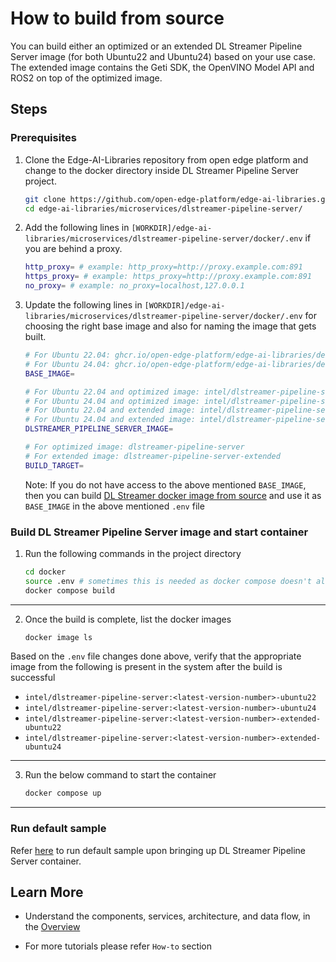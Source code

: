 # How to build from source

You can build either an optimized or an extended DL Streamer Pipeline Server image (for both Ubuntu22 and Ubuntu24) based on your use case. The extended image contains the Geti SDK, the OpenVINO Model API and ROS2 on top of the optimized image.

## Steps

### Prerequisites

1. Clone the Edge-AI-Libraries repository from open edge platform and change to the docker directory inside DL Streamer Pipeline Server project.

    ```sh
    git clone https://github.com/open-edge-platform/edge-ai-libraries.git
    cd edge-ai-libraries/microservices/dlstreamer-pipeline-server/
    ```

2. Add the following lines in `[WORKDIR]/edge-ai-libraries/microservices/dlstreamer-pipeline-server/docker/.env` if you are behind a proxy.

    ``` sh
    http_proxy= # example: http_proxy=http://proxy.example.com:891
    https_proxy= # example: https_proxy=http://proxy.example.com:891
    no_proxy= # example: no_proxy=localhost,127.0.0.1
    ```

3. Update the following lines in `[WORKDIR]/edge-ai-libraries/microservices/dlstreamer-pipeline-server/docker/.env` for choosing the right base image and also for naming the image that gets built.

    ``` sh
    # For Ubuntu 22.04: ghcr.io/open-edge-platform/edge-ai-libraries/deb-final-img-ubuntu22:candidate1407
    # For Ubuntu 24.04: ghcr.io/open-edge-platform/edge-ai-libraries/deb-final-img-ubuntu24:candidate1407
    BASE_IMAGE=

    # For Ubuntu 22.04 and optimized image: intel/dlstreamer-pipeline-server:3.1.0-ubuntu22
    # For Ubuntu 24.04 and optimized image: intel/dlstreamer-pipeline-server:3.1.0-ubuntu24
    # For Ubuntu 22.04 and extended image: intel/dlstreamer-pipeline-server:3.1.0-extended-ubuntu22
    # For Ubuntu 24.04 and extended image: intel/dlstreamer-pipeline-server:3.1.0-extended-ubuntu24
    DLSTREAMER_PIPELINE_SERVER_IMAGE=

    # For optimized image: dlstreamer-pipeline-server
    # For extended image: dlstreamer-pipeline-server-extended
    BUILD_TARGET=
    ```

    Note: If you do not have access to the above mentioned `BASE_IMAGE`, then you can build [DL Streamer docker image from source](https://github.com/open-edge-platform/edge-ai-libraries/tree/main/libraries/dl-streamer#build-the-dlstreamer-docker-image-with) and use it as `BASE_IMAGE` in the above mentioned `.env` file

### Build DL Streamer Pipeline Server image and start container

1. Run the following commands in the project directory

    ```sh
    cd docker
    source .env # sometimes this is needed as docker compose doesn't always pick up the necessary env variables
    docker compose build
    ```
---

2. Once the build is complete, list the docker images
    ```sh
    docker image ls
    ```
Based on the `.env` file changes done above, verify that the appropriate image from the following is present in the system after the build is successful
- `intel/dlstreamer-pipeline-server:<latest-version-number>-ubuntu22`
- `intel/dlstreamer-pipeline-server:<latest-version-number>-ubuntu24`
- `intel/dlstreamer-pipeline-server:<latest-version-number>-extended-ubuntu22`
- `intel/dlstreamer-pipeline-server:<latest-version-number>-extended-ubuntu24`

---

3. Run the below command to start the container 
    ```sh
    docker compose up
    ```
---
### Run default sample
Refer [here](./get-started.md#run-default-sample) to run default sample upon bringing up DL Streamer Pipeline Server container.

## Learn More

-   Understand the components, services, architecture, and data flow, in the [Overview](./Overview.md)
<!-- -   For more details on advanced configuration, usage of features refer to [Detailed Usage](./advanced-guide/Overview.md).  -->
-   For more tutorials please refer `How-to` section